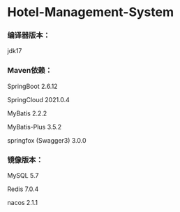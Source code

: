 # Hotel-Management-System

### 编译器版本：

jdk17



### Maven依赖：

SpringBoot 2.6.12

SpringCloud 2021.0.4

MyBatis 2.2.2

MyBatis-Plus 3.5.2

springfox (Swagger3) 3.0.0



### 镜像版本：

MySQL 5.7

Redis 7.0.4

nacos 2.1.1
